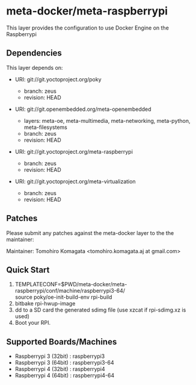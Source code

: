 # meta-docker/meta-raspberrypi

This layer provides the configuration to use Docker Engine on the Raspberrypi

## Dependencies

This layer depends on:

* URI: git://git.yoctoproject.org/poky
  * branch: zeus
  * revision: HEAD

* URI: git://git.openembedded.org/meta-openembedded
  * layers: meta-oe, meta-multimedia, meta-networking, meta-python, meta-filesystems
  * branch: zeus
  * revision: HEAD

* URI: git://git.yoctoproject.org/meta-raspberrypi
  * branch: zeus
  * revision: HEAD

* URI: git://git.yoctoproject.org/meta-virtualization
  * branch: zeus
  * revision: HEAD

## Patches

Please submit any patches against the meta-docker layer to the the maintainer:

Maintainer: Tomohiro Komagata <tomohiro.komagata.aj at gmail.com>

## Quick Start

1. TEMPLATECONF=$PWD/meta-docker/meta-raspberrypi/conf/machine/raspberrypi3-64/ \
   source poky/oe-init-build-env rpi-build
2. bitbake rpi-hwup-image
3. dd to a SD card the generated sdimg file (use xzcat if rpi-sdimg.xz is used)
4. Boot your RPI.

## Supported Boards/Machines

- Raspberrypi 3 (32bit) : raspberrypi3
- Raspberrypi 3 (64bit) : raspberrypi3-64
- Raspberrypi 4 (32bit) : raspberrypi4
- Raspberrypi 4 (64bit) : raspberrypi4-64
